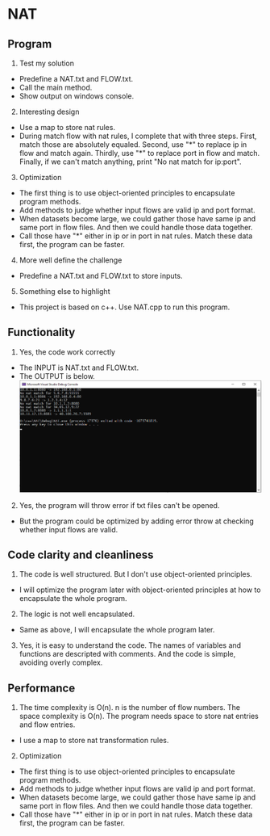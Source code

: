 # NAT
## Program
1. Test my solution
- Predefine a NAT.txt and FLOW.txt.
- Call the main method.
- Show output on windows console.
2. Interesting design
- Use a map to store nat rules.
- During match flow with nat rules, I complete that with three steps. First, match those are absolutely equaled. Second, use "\*" to replace ip in flow and match again. Thirdly, use "\*" to replace port in flow and match. Finally, if we can't match anything, print "No nat match for ip:port".
3. Optimization
- The first thing is to use object-oriented principles to encapsulate program methods.
- Add methods to judge whether input flows are valid ip and port format.
- When datasets become large, we could gather those have same ip and same port in flow files. And then we could handle those data together.
- Call those have "\*" either in ip or in port in nat rules. Match these data first, the program can be faster.
4. More well define the challenge
- Predefine a NAT.txt and FLOW.txt to store inputs.
5. Something else to highlight
- This project is based on c++. Use NAT.cpp to run this program.

## Functionality
1. Yes, the code work correctly
- The INPUT is NAT.txt and FLOW.txt.
- The OUTPUT is below.
![](/output.png "output")
2. Yes, the program will throw error if txt files can't be opened.
- But the program could be optimized by adding error throw at checking whether input flows are valid.

## Code clarity and cleanliness
1. The code is well structured. But I don't use object-oriented principles.
- I will optimize the program later with object-oriented principles at how to encapsulate the whole program.
2. The logic is not well encapsulated.
- Same as above, I will encapsulate the whole program later.
3. Yes, it is easy to understand the code. The names of variables and functions are descripted with comments. And the code is simple, avoiding overly complex.

## Performance
1. The time complexity is O(n). n is the number of flow numbers. The space complexity is O(n). The program needs space to store nat entries and flow entries.
- I use a map to store nat transformation rules.
2. Optimization
- The first thing is to use object-oriented principles to encapsulate program methods.
- Add methods to judge whether input flows are valid ip and port format.
- When datasets become large, we could gather those have same ip and same port in flow files. And then we could handle those data together.
- Call those have "\*" either in ip or in port in nat rules. Match these data first, the program can be faster.
